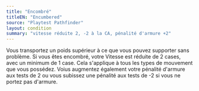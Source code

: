```yaml
---
title: "Encombré"
titleEN: "Encumbered"
source: "Playtest Pathfinder"
layout: condition
summary: "vitesse réduite 2, -2 à la CA, pénalité d'armure +2"
---
```


Vous transportez un poids supérieur à ce que vous pouvez supporter sans problème. Si vous êtes encombré, votre Vitesse est réduite de 2 cases, avec un minimum de 1 case. Cela s'applique à tous les types de mouvement que vous possédez. Voius augmentez également votre pénalité d'armure aux tests de 2 ou vous subissez une pénalité aux tests de -2 si vous ne portez pas d'armure.